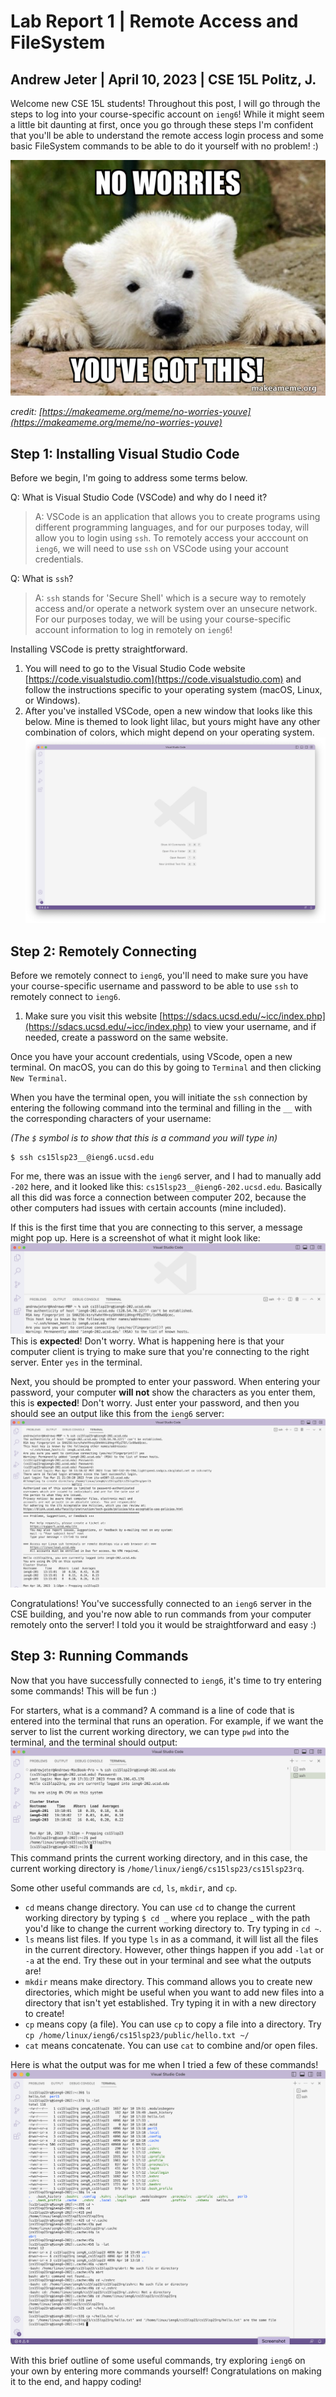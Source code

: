# Lab Report 1 | Remote Access and FileSystem

## Andrew Jeter | April 10, 2023 | CSE 15L Politz, J.

Welcome new CSE 15L students! Throughout this post, I will go through the steps to log into your course-specific account on `ieng6`!
While it might seem a little bit daunting at first, once you go through these steps I'm confident that you'll be able to understand the remote access login process and some basic FileSystem commands to be able to do it yourself with no problem! :)

![Image](youve-got-this-meme.jpeg)

*credit: [https://makeameme.org/meme/no-worries-youve](https://makeameme.org/meme/no-worries-youve)*

## Step 1: Installing Visual Studio Code
Before we begin, I'm going to address some terms below.

Q: What is Visual Studio Code (VSCode) and why do I need it?
> A: VSCode is an application that allows you to create programs using different programming languages, and for our purposes today, will allow you to login using `ssh`. To remotely access your acccount on `ieng6`, we will need to use `ssh` on VSCode using your account credentials.

Q: What is `ssh`?
> A: `ssh` stands for 'Secure Shell' which is a secure way to remotely access and/or operate a network system over an unsecure network. For our purposes today, we will be using your course-specific account information to log in remotely on `ieng6`!

Installing VSCode is pretty straightforward. 

1. You will need to go to the Visual Studio Code website [https://code.visualstudio.com](https://code.visualstudio.com) and follow the instructions specific to your operating system (macOS, Linux, or Windows).
2. After you've installed VSCode, open a new window that looks like this below. Mine is themed to look light lilac, but yours might have any other combination of colors, which might depend on your operating system. ![Image](VScode-blank.png)

## Step 2: Remotely Connecting
Before we remotely connect to `ieng6`, you'll need to make sure you have your course-specific username and password to be able to use `ssh` to remotely connect to `ieng6`.

1. Make sure you visit this website [https://sdacs.ucsd.edu/~icc/index.php](https://sdacs.ucsd.edu/~icc/index.php) to view your username, and if needed, create a password on the same website.

Once you have your account credentials, using VScode, open a new terminal. On macOS, you can do this by going to `Terminal` and then clicking `New Terminal`.

When you have the terminal open, you will initiate the `ssh` connection by entering the following command into the terminal and filling in the `__` with the corresponding characters of your username:

*(The `$` symbol is to show that this is a command you will type in)*
````
$ ssh cs15lsp23__@ieng6.ucsd.edu
````
For me, there was an issue with the `ieng6` server, and I had to manually add `-202` here, and it looked like this: `cs15lsp23__@ieng6-202.ucsd.edu`. Basically all this did was force a connection between computer 202, because the other computers had issues with certain accounts (mine included).

If this is the first time that you are connecting to this server, a message might pop up. Here is a screenshot of what it might look like: ![Image](VScode-host-authenticity.png)
This is **expected**! Don't worry. What is happening here is that your computer client is trying to make sure that you're connecting to the right server. Enter `yes` in the terminal.

Next, you should be prompted to enter your password. When entering your password, your computer **will not** show the characters as you enter them, this is **expected**! Don't worry. Just enter your password, and then you should see an output like this from the `ieng6` server: ![Image](VScode-ssh-password-correct.png)

Congratulations! You've successfully connected to an `ieng6` server in the CSE building, and you're now able to run commands from your computer remotely onto the server! I told you it would be straightforward and easy :)

## Step 3: Running Commands
Now that you have successfully connected to `ieng6`, it's time to try entering some commands! This will be fun :)

For starters, what is a command? A command is a line of code that is entered into the terminal that runs an operation. For example, if we want the server to list the current working directory, we can type `pwd` into the terminal, and the terminal should output: ![Image](VScode-pwd-ieng6-output.png)
This command prints the current working directory, and in this case, the current working directory is `/home/linux/ieng6/cs15lsp23/cs15lsp23rq`.

Some other useful commands are `cd`, `ls`, `mkdir`, and `cp`.
- `cd` means change directory. You can use `cd` to change the current working directory by typing `$ cd _` where you replace _ with the path you'd like to change the current working directory to. Try typing in `cd ~`.
- `ls` means list files. If you type `ls` in as a command, it will list all the files in the current directory. However, other things happen if you add `-lat` or `-a` at the end. Try these out in your terminal and see what the outputs are!
- `mkdir` means make directory. This command allows you to create new directories, which might be useful when you want to add new files into a directory that isn't yet established. Try typing it in with a new directory to create!
- `cp` means copy (a file). You can use `cp` to copy a file into a directory. Try `cp /home/linux/ieng6/cs15lsp23/public/hello.txt ~/`
- `cat` means concatenate. You can use `cat` to combine and/or open files.

Here is what the output was for me when I tried a few of these commands! ![Image](VScode-trying-commands.png)

With this brief outline of some useful commands, try exploring `ieng6` on your own by entering more commands yourself! Congratulations on making it to the end, and happy coding!
